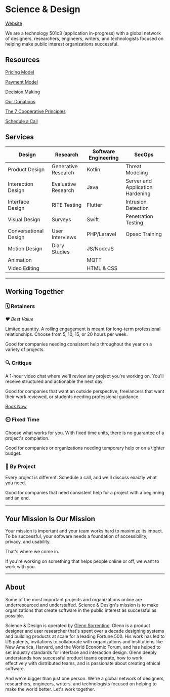 # Science & Design
[Website](https://scienceand.design)

We are a technology 501c3 (application in-progress) with a global network of designers, researchers, engineers, writers, and technologists focused on helping make public interest organizations successful.

## Resources

[Pricing Model](https://github.com/glenn-sorrentino/scienceanddesign/blob/main/cooperative/pricing-model.md)

[Payment Model](https://github.com/glenn-sorrentino/scienceanddesign/blob/main/cooperative/payment-model.md)

[Decision Making](https://github.com/glenn-sorrentino/scienceanddesign/blob/main/cooperative/decision-making.md)

[Our Donations](https://github.com/glenn-sorrentino/scienceanddesign/blob/main/cooperative/our-donations.md)

[The 7 Cooperative Principles](https://github.com/glenn-sorrentino/scienceanddesign/blob/main/cooperative/7-cooperative-principles.md)

[Schedule a Call](https://cal.com/scienceanddesign/15min)

## Services

| Design          | Research | Software Engineering | SecOps |
|-------------------|----------------|---------------|-------|
| Product Design | Generative Research | Kotlin | Threat Modeling |
| Interaction Design | Evaluative Research | Java | Server and Application Hardening |
| Interface Design | RITE Testing | Flutter | Intrusion Detection |
| Visual Design | Surveys | Swift | Penetration Testing |
| Conversational Design | User Interviews | PHP/Laravel | Opsec Training |
| Motion Design | Diary Studies | JS/NodeJS | |
| Animation | | MQTT | |
| Video Editing |  | HTML & CSS | |

----

## Working Together

### 🗓 Retainers

_❤️ Best Value_

Limited quantity. A rolling engagement is meant for long-term professional relationships. Choose from 5, 10, 15, or 20 hours per week.

Good for companies needing consistent help throughout the year on a variety of projects.

### 🔍 Critique

A 1-hour video chat where we'll review any project you're working on. You'll receive structured and actionable the next day.

Good for companies that want an outside perspective, freelancers that want their work reviewed, or students needing professional guidance.

[Book Now](https://science-and-design.myshopify.com/products/design-review)

### ⏲️ Fixed Time

Choose what works for you. With fixed time units, there is no guarantee of a project's completion.

Good for companies or organizations needing temporary help or on a tighter budget.

### 📑 By Project

Every project is different. Schedule a call, and we'll discuss exactly what you need.

Good for companies that need consistent help for a project with a beginning and an end.

----

## Your Mission Is Our Mission

Your mission is important and your team works hard to maximize its impact. To be successful, your software needs a foundation of accessibility, privacy, and usability.

That's where we come in.

If you're working on something that helps people online or off, we want to work with you.

----

## About

Some of the most important projects and organizations online are underresourced and understaffed. Science & Design's mission is to make organizations that create software in the public interest as successful as possible.

Science & Design is operated by [Glenn Sorrentino](https://glennsorrentino.com). Glenn is a product designer and user researcher that's spent over a decade designing systems and building products at scale for a leading Fortune 500. His work has led to US patents, invitations to collaborate with organizations and institutions like New America, Harvard, and the World Economic Forum, and has helped to set industry standards for interface and interaction design. Glenn deeply understands how successful product teams operate, how to work effectively with distributed teams, and is passionate about creating ethical software.

And we're bigger than just one person. We're a global network of designers, researchers, engineers, writers, and technologists focused on helping to make the world better. Let's work together.
